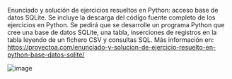 Enunciado y solución de ejercicios resueltos en Python: acceso base de datos SQLite. Se incluye la descarga del código fuente completo de los ejercicios en Python. Se pedirá que se desarrolle un programa Python que cree una base de datos SQLite, una tabla, inserciones de registros en la tabla leyendo de un fichero CSV y consultas SQL. Más información en: https://proyectoa.com/enunciado-y-solucion-de-ejercicio-resuelto-en-python-base-datos-sqlite/

![image](https://github.com/user-attachments/assets/79e20cc8-f64a-4d85-b3f4-9f901790e0bd)
